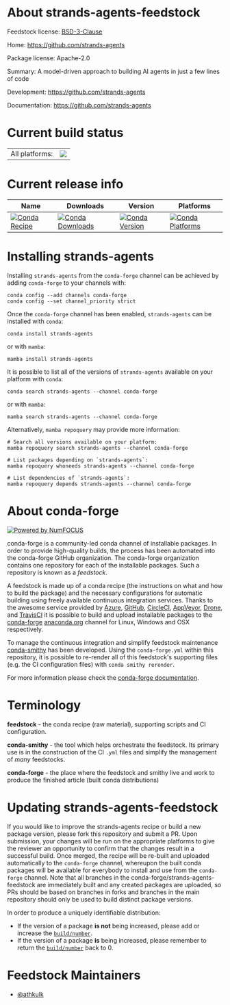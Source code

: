 About strands-agents-feedstock
==============================

Feedstock license: [BSD-3-Clause](https://github.com/conda-forge/strands-agents-feedstock/blob/main/LICENSE.txt)

Home: https://github.com/strands-agents

Package license: Apache-2.0

Summary: A model-driven approach to building AI agents in just a few lines of code

Development: https://github.com/strands-agents

Documentation: https://github.com/strands-agents

Current build status
====================


<table><tr><td>All platforms:</td>
    <td>
      <a href="https://dev.azure.com/conda-forge/feedstock-builds/_build/latest?definitionId=26000&branchName=main">
        <img src="https://dev.azure.com/conda-forge/feedstock-builds/_apis/build/status/strands-agents-feedstock?branchName=main">
      </a>
    </td>
  </tr>
</table>

Current release info
====================

| Name | Downloads | Version | Platforms |
| --- | --- | --- | --- |
| [![Conda Recipe](https://img.shields.io/badge/recipe-strands--agents-green.svg)](https://anaconda.org/conda-forge/strands-agents) | [![Conda Downloads](https://img.shields.io/conda/dn/conda-forge/strands-agents.svg)](https://anaconda.org/conda-forge/strands-agents) | [![Conda Version](https://img.shields.io/conda/vn/conda-forge/strands-agents.svg)](https://anaconda.org/conda-forge/strands-agents) | [![Conda Platforms](https://img.shields.io/conda/pn/conda-forge/strands-agents.svg)](https://anaconda.org/conda-forge/strands-agents) |

Installing strands-agents
=========================

Installing `strands-agents` from the `conda-forge` channel can be achieved by adding `conda-forge` to your channels with:

```
conda config --add channels conda-forge
conda config --set channel_priority strict
```

Once the `conda-forge` channel has been enabled, `strands-agents` can be installed with `conda`:

```
conda install strands-agents
```

or with `mamba`:

```
mamba install strands-agents
```

It is possible to list all of the versions of `strands-agents` available on your platform with `conda`:

```
conda search strands-agents --channel conda-forge
```

or with `mamba`:

```
mamba search strands-agents --channel conda-forge
```

Alternatively, `mamba repoquery` may provide more information:

```
# Search all versions available on your platform:
mamba repoquery search strands-agents --channel conda-forge

# List packages depending on `strands-agents`:
mamba repoquery whoneeds strands-agents --channel conda-forge

# List dependencies of `strands-agents`:
mamba repoquery depends strands-agents --channel conda-forge
```


About conda-forge
=================

[![Powered by
NumFOCUS](https://img.shields.io/badge/powered%20by-NumFOCUS-orange.svg?style=flat&colorA=E1523D&colorB=007D8A)](https://numfocus.org)

conda-forge is a community-led conda channel of installable packages.
In order to provide high-quality builds, the process has been automated into the
conda-forge GitHub organization. The conda-forge organization contains one repository
for each of the installable packages. Such a repository is known as a *feedstock*.

A feedstock is made up of a conda recipe (the instructions on what and how to build
the package) and the necessary configurations for automatic building using freely
available continuous integration services. Thanks to the awesome service provided by
[Azure](https://azure.microsoft.com/en-us/services/devops/), [GitHub](https://github.com/),
[CircleCI](https://circleci.com/), [AppVeyor](https://www.appveyor.com/),
[Drone](https://cloud.drone.io/welcome), and [TravisCI](https://travis-ci.com/)
it is possible to build and upload installable packages to the
[conda-forge](https://anaconda.org/conda-forge) [anaconda.org](https://anaconda.org/)
channel for Linux, Windows and OSX respectively.

To manage the continuous integration and simplify feedstock maintenance
[conda-smithy](https://github.com/conda-forge/conda-smithy) has been developed.
Using the ``conda-forge.yml`` within this repository, it is possible to re-render all of
this feedstock's supporting files (e.g. the CI configuration files) with ``conda smithy rerender``.

For more information please check the [conda-forge documentation](https://conda-forge.org/docs/).

Terminology
===========

**feedstock** - the conda recipe (raw material), supporting scripts and CI configuration.

**conda-smithy** - the tool which helps orchestrate the feedstock.
                   Its primary use is in the construction of the CI ``.yml`` files
                   and simplify the management of *many* feedstocks.

**conda-forge** - the place where the feedstock and smithy live and work to
                  produce the finished article (built conda distributions)


Updating strands-agents-feedstock
=================================

If you would like to improve the strands-agents recipe or build a new
package version, please fork this repository and submit a PR. Upon submission,
your changes will be run on the appropriate platforms to give the reviewer an
opportunity to confirm that the changes result in a successful build. Once
merged, the recipe will be re-built and uploaded automatically to the
`conda-forge` channel, whereupon the built conda packages will be available for
everybody to install and use from the `conda-forge` channel.
Note that all branches in the conda-forge/strands-agents-feedstock are
immediately built and any created packages are uploaded, so PRs should be based
on branches in forks and branches in the main repository should only be used to
build distinct package versions.

In order to produce a uniquely identifiable distribution:
 * If the version of a package **is not** being increased, please add or increase
   the [``build/number``](https://docs.conda.io/projects/conda-build/en/latest/resources/define-metadata.html#build-number-and-string).
 * If the version of a package **is** being increased, please remember to return
   the [``build/number``](https://docs.conda.io/projects/conda-build/en/latest/resources/define-metadata.html#build-number-and-string)
   back to 0.

Feedstock Maintainers
=====================

* [@athkulk](https://github.com/athkulk/)

